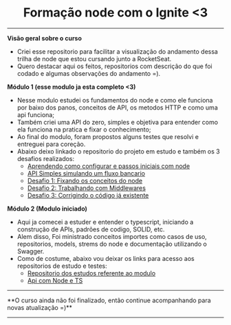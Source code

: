 <h1 align="center"> Formação node com o Ignite <3</h1>
<hr/>

**Visão geral sobre o curso**

- Criei esse repositorio para facilitar a visualização do andamento dessa trilha de node que estou cursando junto a RocketSeat.
- Quero destacar aqui os feitos, repositorios com descrição do que foi codado e algumas observações do andamento =).

**Módulo 1 (esse modulo ja esta completo <3)**
  
- Nesse modulo estudei os fundamentos do node e como ele funciona por baixo dos panos, conceitos de API, os metodos HTTP e como uma api funciona;
- Também criei uma API do zero, simples e objetiva para entender como ela funciona na pratica e fixar o conhecimento;
- Ao final do modulo, foram propostos alguns testes que resolvi e entreguei para coreção.
- Abaixo deixo linkado o repositorio do projeto em estudo e também os 3 desafios realizados:
  - <a href="https://github.com/eulucasm/Ignite-node-modulo1" target="_blank">Aprendendo como configurar e passos iniciais com node</a>
  - <a href="https://github.com/eulucasm/project-finapi" target="_blank">API Simples simulando um fluxo bancario</a>
  - <a href="https://github.com/eulucasm/desafio-node-1" target="_blank">Desafio 1: Fixando os conceitos do node</a>
  - <a href="https://github.com/eulucasm/teste2-node" target="_blank">Desafio 2: Trabalhando com Middlewares</a>
  - <a href="https://github.com/eulucasm/teste3-node" target="_blank">Desafio 3: Corrigindo o código já existente</a>

**Módulo 2 (Modulo iniciado)**

- Aqui ja comecei a estuder e entender o typescript, iniciando a construção de APIs, padrões de codigo, SOLID, etc.
- Alem disso, Foi ministrado conceitos importes como casos de uso, repositorios, models, strems do node e documentação utilizando o Swagger.
- Como de costume, abaixo vou deixar os links para acesso aos repositorios de estudo e testes:
  - <a href="https://github.com/eulucasm/Ignite-node-modulo2" target="_blank">Repositorio dos estudos referente ao modulo</a>
  - <a href="https://github.com/eulucasm/api-node-ts" target="_blank">Api com Node e TS</a>



<hr/>
**O curso ainda não foi finalizado, então continue acompanhando para novas atualização =)**
<hr/>
